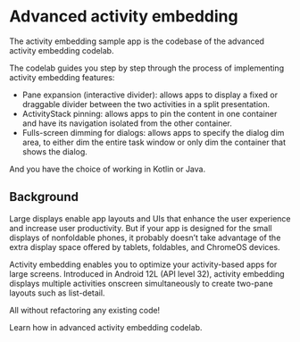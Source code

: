 # Advanced activity embedding

The activity embedding sample app is the codebase of the advanced activity
embedding codelab.

The codelab guides you step by step through the process of implementing 
activity embedding features:

* Pane expansion (interactive divider): allows apps to display a fixed or 
draggable divider between the two activities in a split presentation.
* ActivityStack pinning: allows apps to pin the content in one container 
and have its navigation isolated from the other container.
* Fulls-screen dimming for dialogs: allows apps to specify the dialog dim
area, to either dim the entire task window or only dim the container that shows
the dialog.

And you have the choice of working in Kotlin or Java.

## Background

Large displays enable app layouts and UIs that enhance the user experience and 
increase user productivity. But if your app is designed for the small displays 
of nonfoldable phones, it probably doesn’t take advantage of the extra display
space offered by tablets, foldables, and ChromeOS devices.

Activity embedding enables you to optimize your activity-based apps for large 
screens. Introduced in Android 12L (API level 32), activity embedding displays
multiple activities onscreen simultaneously to create two-pane layouts such as
list-detail.

All without refactoring any existing code!

Learn how in advanced activity embedding codelab.

